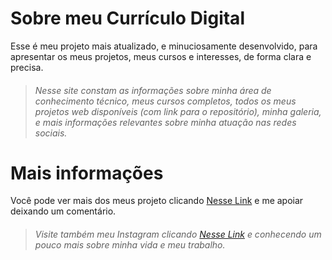 # Sobre meu Currículo Digital

Esse é meu projeto mais atualizado, e minuciosamente desenvolvido, para apresentar os meus projetos, meus cursos e interesses, de forma clara e precisa.

> ###### Nesse site constam as informações sobre minha área de conhecimento técnico, meus cursos completos, todos os meus projetos web disponíveis (com link para o repositório), minha galeria, e mais informações relevantes sobre minha atuação nas redes sociais.

# Mais informações

Você pode ver mais dos meus projeto clicando [Nesse Link](https://github.com/phillipehenriques/) e me apoiar deixando um comentário.

> ###### Visite também meu Instagram clicando [Nesse Link](https://www.instagram.com/ph_aranoia/) e conhecendo um pouco mais sobre minha vida e meu trabalho.
